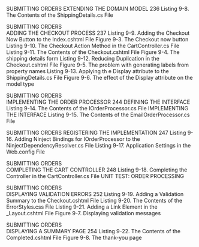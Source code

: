 SUBMITTING ORDERS
	EXTENDING THE DOMAIN MODEL 236
		Listing 9-8. The Contents of the ShippingDetails.cs File

SUBMITTING ORDERS	
	ADDING THE CHECKOUT PROCESS 237
		Listing 9-9. Adding the Checkout Now Button to the Index.cshtml File
		Figure 9-3. The Checkout now button
		Listing 9-10. The Checkout Action Method in the CartController.cs File
		Listing 9-11. The Contents of the Checkout.cshtml File
		Figure 9-4. The shipping details form
		Listing 9-12. Reducing Duplication in the Checkout.cshtml File
		Figure 9-5. The problem with generating labels from property names
		Listing 9-13. Applying th e Display attribute to the ShippingDetails.cs File
		Figure 9-6. The effect of the Display attribute on the model type

SUBMITTING ORDERS	
	IMPLEMENTING THE ORDER PROCESSOR 244
		DEFINING THE INTERFACE
			Listing 9-14. The Contents of the IOrderProcessor.cs File
		IMPLEMENTING THE INTERFACE
			Listing 9-15. The Contents of the EmailOrderProcessor.cs File

SUBMITTING ORDERS
	REGISTERING THE IMPLEMENTATION 247
		Listing 9-16. Adding Ninject Bindings for IOrderProcessor to the NinjectDependencyResolver.cs File
		Listing 9-17. Application Settings in the Web.config File

SUBMITTING ORDERS	
	COMPLETING THE CART CONTROLLER 248
		Listing 9-18. Completing the Controller in the CartController.cs File
		UNIT TEST: ORDER PROCESSING

SUBMITTING ORDERS	
	DISPLAYING VALIDATION ERRORS 252
		Listing 9-19. Adding a Validation Summary to the Checkout.cshtml File
		Listing 9-20. The Contents of the ErrorStyles.css File
		Listing 9-21. Adding a Link Element in the _Layout.cshtml File
		Figure 9-7. Displaying validation messages

SUBMITTING ORDERS	
	DISPLAYING A SUMMARY PAGE 254
		Listing 9-22. The Contents of the Completed.cshtml File
		Figure 9-8. The thank-you page